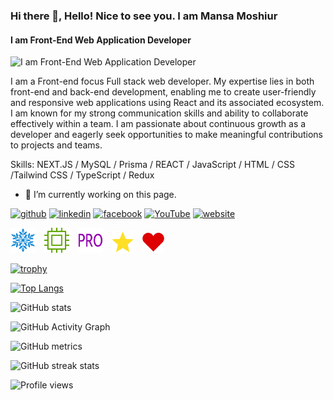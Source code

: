 ### Hi there 👋, Hello! Nice to see you.  I am Mansa Moshiur
#### I am Front-End Web Application Developer
![I am Front-End Web Application Developer](https://res.cloudinary.com/dhi9a4gfz/image/upload/v1699374870/protfolio/tzj1dxflzvjwce0n75jg.jpg)

I am a Front-end focus Full stack web developer. My expertise lies in both front-end and back-end development, enabling me to create user-friendly and responsive web applications using React and its associated ecosystem.  I am known for my strong communication skills and ability to collaborate effectively within a team. I am passionate about continuous growth as a developer and eagerly seek opportunities to make meaningful contributions to projects and teams. 

Skills: NEXT.JS / MySQL / Prisma /  REACT / JavaScript / HTML / CSS /Tailwind CSS / TypeScript /  Redux

- 🔭 I’m currently working on this page. 


[<img src='https://cdn.jsdelivr.net/npm/simple-icons@3.0.1/icons/github.svg' alt='github' height='40'>](https://github.com/https://github.com/mansamoshiur)  [<img src='https://cdn.jsdelivr.net/npm/simple-icons@3.0.1/icons/linkedin.svg' alt='linkedin' height='40'>](https://www.linkedin.com/in/https://www.linkedin.com/in/mansamoshiur//)  [<img src='https://cdn.jsdelivr.net/npm/simple-icons@3.0.1/icons/facebook.svg' alt='facebook' height='40'>](https://www.facebook.com/https://www.facebook.com/mansamoshiur)  [<img src='https://cdn.jsdelivr.net/npm/simple-icons@3.0.1/icons/youtube.svg' alt='YouTube' height='40'>](https://www.youtube.com/channel/https://www.youtube.com/channel/@mansamoshiur)  [<img src='https://cdn.jsdelivr.net/npm/simple-icons@3.0.1/icons/icloud.svg' alt='website' height='40'>](https://mansamoshiur.vercel.app/)  

<a href='https://archiveprogram.github.com/'><img src='https://raw.githubusercontent.com/acervenky/animated-github-badges/master/assets/acbadge.gif' width='40' height='40'></a> <a href='https://docs.github.com/en/developers'><img src='https://raw.githubusercontent.com/acervenky/animated-github-badges/master/assets/devbadge.gif' width='40' height='40'></a> <a href='https://github.com/pricing'><img src='https://raw.githubusercontent.com/acervenky/animated-github-badges/master/assets/pro.gif' width='40' height='40'></a> <a href='https://stars.github.com/'><img src='https://raw.githubusercontent.com/acervenky/animated-github-badges/master/assets/starbadge.gif' width='35' height='35'></a> <a href='https://docs.github.com/en/github/supporting-the-open-source-community-with-github-sponsors'><img src='https://raw.githubusercontent.com/acervenky/animated-github-badges/master/assets/sponsorbadge.gif' width='35' height='35'></a> 

[![trophy](https://github-profile-trophy.vercel.app/?username=https://github.com/mansamoshiur)](https://github.com/ryo-ma/github-profile-trophy)

[![Top Langs](https://github-readme-stats.vercel.app/api/top-langs/?username=https://github.com/mansamoshiur)](https://github.com/anuraghazra/github-readme-stats)

![GitHub stats](https://github-readme-stats.vercel.app/api?username=https://github.com/mansamoshiur&show_icons=true&count_private=true)  

![GitHub Activity Graph](https://activity-graph.herokuapp.com/graph?username=https://github.com/mansamoshiur)  

![GitHub metrics](https://metrics.lecoq.io/https://github.com/mansamoshiur)  

![GitHub streak stats](https://streak-stats.demolab.com/?user=https://github.com/mansamoshiur)  

![Profile views](https://gpvc.arturio.dev/https://github.com/mansamoshiur)  
